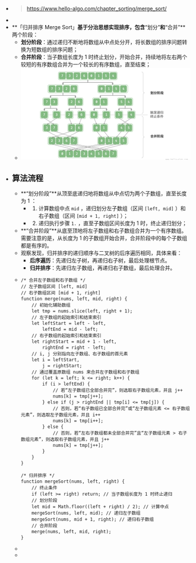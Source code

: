 - > https://www.hello-algo.com/chapter_sorting/merge_sort/
-
- **「归并排序 Merge Sort」**基于分治思想实现排序，包含**“划分”**和**“合并”**两个阶段：
	- **划分阶段**：通过递归不断地将数组从中点处分开，将长数组的排序问题转换为短数组的排序问题；
	- **合并阶段**：当子数组长度为 1 时终止划分，开始合并，持续地将左右两个较短的有序数组合并为一个较长的有序数组，直至结束；
	- ![image.png](../assets/image_1687869604638_0.png)
- ## 算法流程
	- **“划分阶段”**从顶至底递归地将数组从中点切为两个子数组，直至长度为 1 ：
		- 1. 计算数组中点 `mid` ，递归划分左子数组（区间 `[left, mid]` ）和右子数组（区间 `[mid + 1, right]` ）；
		- 2. 递归执行步骤 `1.` ，直至子数组区间长度为 1 时，终止递归划分；
	- **“合并阶段”**从底至顶地将左子数组和右子数组合并为一个有序数组。需要注意的是，从长度为 1 的子数组开始合并，合并阶段中的每个子数组都是有序的。
	- 观察发现，归并排序的递归顺序与二叉树的后序遍历相同，具体来看：
		- **后序遍历**：先递归左子树，再递归右子树，最后处理根节点。
		- **归并排序**：先递归左子数组，再递归右子数组，最后处理合并。
	- ```
	  /* 合并左子数组和右子数组 */
	  // 左子数组区间 [left, mid]
	  // 右子数组区间 [mid + 1, right]
	  function merge(nums, left, mid, right) {
	      // 初始化辅助数组
	      let tmp = nums.slice(left, right + 1);
	      // 左子数组的起始索引和结束索引
	      let leftStart = left - left,
	          leftEnd = mid - left;
	      // 右子数组的起始索引和结束索引
	      let rightStart = mid + 1 - left,
	          rightEnd = right - left;
	      // i, j 分别指向左子数组、右子数组的首元素
	      let i = leftStart,
	          j = rightStart;
	      // 通过覆盖原数组 nums 来合并左子数组和右子数组
	      for (let k = left; k <= right; k++) {
	          if (i > leftEnd) {
	              // 若“左子数组已全部合并完”，则选取右子数组元素，并且 j++
	              nums[k] = tmp[j++];
	          } else if (j > rightEnd || tmp[i] <= tmp[j]) {
	              // 否则，若“右子数组已全部合并完”或“左子数组元素 <= 右子数组元素”，则选取左子数组元素，并且 i++
	              nums[k] = tmp[i++];
	          } else {
	              // 否则，若“左右子数组都未全部合并完”且“左子数组元素 > 右子数组元素”，则选取右子数组元素，并且 j++
	              nums[k] = tmp[j++];
	          }
	      }
	  }
	  
	  /* 归并排序 */
	  function mergeSort(nums, left, right) {
	      // 终止条件
	      if (left >= right) return; // 当子数组长度为 1 时终止递归
	      // 划分阶段
	      let mid = Math.floor((left + right) / 2); // 计算中点
	      mergeSort(nums, left, mid); // 递归左子数组
	      mergeSort(nums, mid + 1, right); // 递归右子数组
	      // 合并阶段
	      merge(nums, left, mid, right);
	  }
	  ```
	-
	-